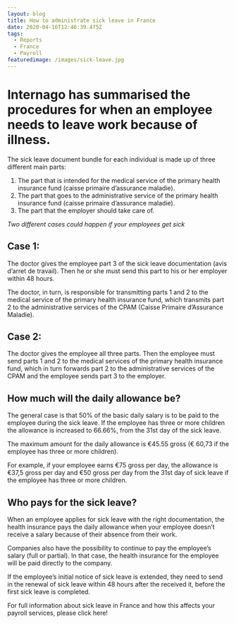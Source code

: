```yaml
---
layout: blog
title: How to administrate sick leave in France
date: 2020-04-16T12:46:39.475Z
tags:
  - Reports
  - France
  - Payroll
featuredimage: /images/sick-leave.jpg
---
```

# Internago has summarised the procedures for when an employee needs to leave work because of illness.

The sick leave document bundle for each individual is made up of three different main parts:

1. The part that is intended for the medical service of the primary health insurance fund (caisse primaire d’assurance maladie).
2. The part that goes to the administrative service of the primary health insurance fund (caisse primaire d’assurance maladie). 
3. The part that the employer should take care of. 

*Two different cases could happen if your employees get sick* 

## Case 1: 

The doctor gives the employee part 3 of the sick leave documentation (avis d’arret de travail). Then he or she must send this part to his or her employer within 48 hours.

The doctor, in turn, is responsible for transmitting parts 1 and 2 to the medical service of the primary health insurance fund, which transmits part 2 to the administrative services of the CPAM (Caisse Primaire d’Assurance Maladie). 

## Case 2: 

The doctor gives the employee all three parts. Then the employee must send parts 1 and 2 to the medical services of the primary health insurance fund, which in turn forwards part 2 to the administrative services of the CPAM and the employee sends part 3 to the employer. 

## How much will the daily allowance be?

The general case is that 50% of the basic daily salary is to be paid to the employee during the sick leave. If the employee has three or more children the allowance is increased to 66.66%, from the 31st day of the sick leave.

The maximum amount for the daily allowance is €45.55 gross (€ 60,73 if the employee has three or more children). 

For example, if your employee earns €75 gross per day, the allowance is €37,5 gross per day and €50 gross per day from the 31st day of sick leave if the employee has three or more children. 

## Who pays for the sick leave?

When an employee applies for sick leave with the right documentation, the health insurance pays the daily allowance when your employee doesn’t receive a salary because of their absence from their work.

Companies also have the possibility to continue to pay the employee’s salary (full or partial). In that case, the health insurance for the employee will be paid directly to the company.  

If the employee’s initial notice of sick leave is extended, they need to send in the renewal of sick leave within 48 hours after the received it, before the first sick leave is completed. 

For full information about sick leave in France and how this affects your payroll services, please click here!